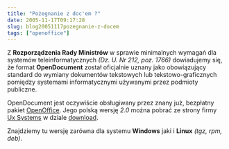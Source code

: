 ```yaml
---
title: "Pożegnanie z doc'em ?"
date: 2005-11-17T09:17:28
slug: blog20051117pozegnanie-z-docem
tags: ["openoffice"]
---
```

Z <strong>Rozporządzenia Rady Ministrów</strong> w sprawie minimalnych wymagań dla systemów teleinformatycznych <em>(Dz. U. Nr 212, poz. 1766)</em> dowiadujemy się, że format <strong>OpenDocument</strong> został oficjalnie uznany jako obowiązujący standard do wymiany dokumentów tekstowych lub tekstowo-graficznych pomiędzy systemami informatycznymi używanymi przez podmioty publiczne.

OpenDocument jest oczywiście obsługiwany przez znany już, bezpłatny pakiet <a href="http://www.openoffice.org/">OpenOffice</a>. Jego polską wersję <em>2.0</em> można pobrać ze strony firmy <a href="http://www.ux.pl/">Ux Systems</a> w dziale <a href="http://www.ux.pl/openoffice/?page=download">download</a>.

Znajdziemy tu wersję zarówna dla systemu <strong>Windows</strong> jaki i <strong>Linux</strong> <em>(tgz, rpm, deb)</em>.
